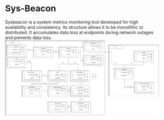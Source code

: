 # Sys-Beacon
Sysbeacon is a system metrics monitoring tool developed for high availability and consistency. Its structure allows it to be monolithic or distributed. It accumulates data loss at endpoints during network outages and prevents data loss.
<img src="deployment-diagram.jpeg">
